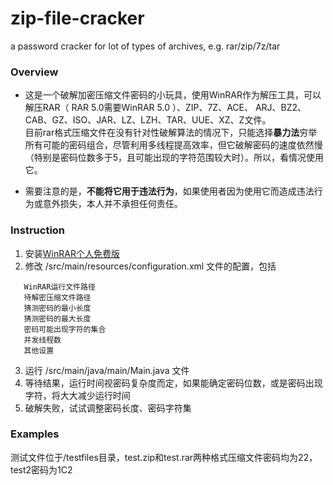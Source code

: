 # zip-file-cracker
a password cracker for lot of types of archives, e.g. rar/zip/7z/tar

### Overview
* 这是一个破解加密压缩文件密码的小玩具，使用WinRAR作为解压工具，可以解压RAR（ RAR 5.0需要WinRAR 5.0 ）、ZIP、7Z、ACE、 ARJ、BZ2、CAB、GZ、ISO、JAR、LZ、LZH、TAR、UUE、XZ、Z文件。<br>
  目前rar格式压缩文件在没有针对性破解算法的情况下，只能选择**暴力法**穷举所有可能的密码组合，尽管利用多线程提高效率，但它破解密码的速度依然慢（特别是密码位数多于5，且可能出现的字符范围较大时）。所以，看情况使用它。<br>
  
* 需要注意的是，**不能将它用于违法行为**，如果使用者因为使用它而造成违法行为或意外损失，本人并不承担任何责任。

### Instruction
1. 安装[WinRAR个人免费版](http://www.winrar.com.cn/)
2. 修改 /src/main/resources/configuration.xml 文件的配置，包括
```
   WinRAR运行文件路径
   待解密压缩文件路径
   猜测密码的最小长度
   猜测密码的最大长度
   密码可能出现字符的集合
   并发线程数
   其他设置
```  
3. 运行 /src/main/java/main/Main.java 文件 
4. 等待结果，运行时间视密码复杂度而定，如果能确定密码位数，或是密码出现字符，将大大减少运行时间
5. 破解失败，试试调整密码长度、密码字符集

### Examples
测试文件位于/testfiles目录，test.zip和test.rar两种格式压缩文件密码均为22，test2密码为1C2

